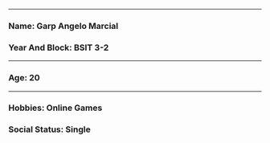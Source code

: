 
---
### Name: Garp Angelo Marcial

### Year And Block: BSIT 3-2
---
### Age: 20
---
### Hobbies: Online Games
### Social Status: Single